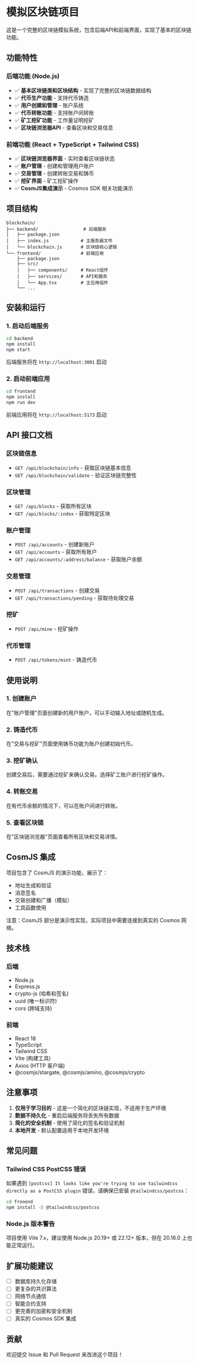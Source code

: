 # 模拟区块链项目

这是一个完整的区块链模拟系统，包含后端API和前端界面，实现了基本的区块链功能。

## 功能特性

### 后端功能 (Node.js)
- ✅ **基本区块链类和区块结构** - 实现了完整的区块链数据结构
- ✅ **代币生产功能** - 支持代币铸造
- ✅ **用户创建和管理** - 账户系统
- ✅ **代币转账功能** - 支持账户间转账
- ✅ **矿工挖矿功能** - 工作量证明挖矿
- ✅ **区块链浏览器API** - 查看区块和交易信息

### 前端功能 (React + TypeScript + Tailwind CSS)
- ✅ **区块链浏览器界面** - 实时查看区块链状态
- ✅ **账户管理** - 创建和管理用户账户
- ✅ **交易管理** - 创建转账交易和铸币
- ✅ **挖矿界面** - 矿工挖矿操作
- ✅ **CosmJS集成演示** - Cosmos SDK 相关功能演示

## 项目结构

```
blockchain/
├── backend/                 # 后端服务
│   ├── package.json
│   ├── index.js            # 主服务器文件
│   └── blockchain.js       # 区块链核心逻辑
└── frontend/               # 前端应用
    ├── package.json
    ├── src/
    │   ├── components/     # React组件
    │   ├── services/       # API和服务
    │   └── App.tsx         # 主应用组件
    └── ...
```

## 安装和运行

### 1. 启动后端服务

```bash
cd backend
npm install
npm start
```

后端服务将在 `http://localhost:3001` 启动

### 2. 启动前端应用

```bash
cd frontend
npm install
npm run dev
```

前端应用将在 `http://localhost:5173` 启动

## API 接口文档

### 区块链信息
- `GET /api/blockchain/info` - 获取区块链基本信息
- `GET /api/blockchain/validate` - 验证区块链完整性

### 区块管理
- `GET /api/blocks` - 获取所有区块
- `GET /api/blocks/:index` - 获取特定区块

### 账户管理
- `POST /api/accounts` - 创建新账户
- `GET /api/accounts` - 获取所有账户
- `GET /api/accounts/:address/balance` - 获取账户余额

### 交易管理
- `POST /api/transactions` - 创建交易
- `GET /api/transactions/pending` - 获取待处理交易

### 挖矿
- `POST /api/mine` - 挖矿操作

### 代币管理
- `POST /api/tokens/mint` - 铸造代币

## 使用说明

### 1. 创建账户
在"账户管理"页面创建新的用户账户，可以手动输入地址或随机生成。

### 2. 铸造代币
在"交易与挖矿"页面使用铸币功能为账户创建初始代币。

### 3. 挖矿确认
创建交易后，需要通过挖矿来确认交易。选择矿工账户进行挖矿操作。

### 4. 转账交易
在有代币余额的情况下，可以在账户间进行转账。

### 5. 查看区块链
在"区块链浏览器"页面查看所有区块和交易详情。

## CosmJS 集成

项目包含了 CosmJS 的演示功能，展示了：
- 地址生成和验证
- 消息签名
- 交易创建和广播（模拟）
- 工具函数使用

注意：CosmJS 部分是演示性实现，实际项目中需要连接到真实的 Cosmos 网络。

## 技术栈

### 后端
- Node.js
- Express.js
- crypto-js (哈希和签名)
- uuid (唯一标识符)
- cors (跨域支持)

### 前端
- React 18
- TypeScript
- Tailwind CSS
- Vite (构建工具)
- Axios (HTTP 客户端)
- @cosmjs/stargate, @cosmjs/amino, @cosmjs/crypto

## 注意事项

1. **仅用于学习目的** - 这是一个简化的区块链实现，不适用于生产环境
2. **数据不持久化** - 重启后端服务将丢失所有数据
3. **简化的安全机制** - 使用了简化的签名和验证机制
4. **本地开发** - 默认配置适用于本地开发环境

## 常见问题

### Tailwind CSS PostCSS 错误
如果遇到 `[postcss] It looks like you're trying to use tailwindcss directly as a PostCSS plugin` 错误，请确保已安装 `@tailwindcss/postcss`：

```bash
cd fronend
npm install -D @tailwindcss/postcss
```

### Node.js 版本警告
项目使用 Vite 7.x，建议使用 Node.js 20.19+ 或 22.12+ 版本，但在 20.16.0 上也能正常运行。

## 扩展功能建议

- [ ] 数据库持久化存储
- [ ] 更复杂的共识算法
- [ ] 网络节点通信
- [ ] 智能合约支持
- [ ] 更完善的加密和安全机制
- [ ] 真实的 Cosmos SDK 集成

## 贡献

欢迎提交 Issue 和 Pull Request 来改进这个项目！